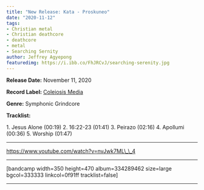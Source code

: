 ```yaml
---
title: "New Release: Kata - Proskuneo"
date: "2020-11-12"
tags:
- Christian metal
- Christian deathcore
- deathcore
- metal
- Searching Sernity
author: Jeffrey Agyepong
featuredimg: https://i.ibb.co/FhJRCvJ/searching-serenity.jpg
---
```


**Release Date:** November 11, 2020

**Record Label:** [Coleiosis Media](https://coleiosis.bandcamp.com)

**Genre:** Symphonic Grindcore

**Tracklist:**

1\. Jesus Alone (00:19) 2. 16:22-23 (01:41) 3. Peirazo (02:16) 4. Apollumi (00:36) 5. Worship (01:47)

* * *

https://www.youtube.com/watch?v=nvJwk7ML\_\_4

* * *

\[bandcamp width=350 height=470 album=334289462 size=large bgcol=333333 linkcol=0f91ff tracklist=false\]

* * *
